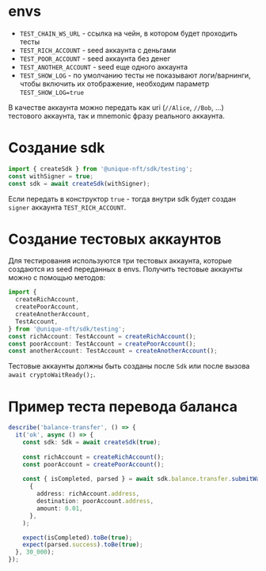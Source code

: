 
# envs
 * `TEST_CHAIN_WS_URL` - ссылка на чейн, в котором будет проходить тесты
 * `TEST_RICH_ACCOUNT` - seed аккаунта с деньгами
 * `TEST_POOR_ACCOUNT` - seed аккаунта без денег
 * `TEST_ANOTHER_ACCOUNT` - seed еще одного аккаунта
 * `TEST_SHOW_LOG` - по умолчанию тесты не показывают логи/варнинги, чтобы включить их отображение, необходим параметр `TEST_SHOW_LOG=true`

В качестве аккаунта можно передать как uri (`//Alice`, `//Bob`, ...) тестового аккаунта, так и mnemonic фразу реального аккаунта. 

# Создание sdk
```typescript
import { createSdk } from '@unique-nft/sdk/testing';
const withSigner = true;
const sdk = await createSdk(withSigner);
```
Если передать в конструктор `true` - тогда внутри sdk будет создан `signer` аккаунта `TEST_RICH_ACCOUNT`.

# Создание тестовых аккаунтов
Для тестирования используются три тестовых аккаунта, которые создаются из seed переданных в envs. Получить тестовые аккаунты можно с помощью методов:
```typescript
import {
  createRichAccount,
  createPoorAccount,
  createAnotherAccount,
  TestAccount,
} from '@unique-nft/sdk/testing';
const richAccount: TestAccount = createRichAccount();
const poorAccount: TestAccount = createPoorAccount();
const anotherAccount: TestAccount = createAnotherAccount();
```

Тестовые аккаунты должны быть созданы после `Sdk` или после вызова `await cryptoWaitReady();`.

# Пример теста перевода баланса
```typescript
describe('balance-transfer', () => {
  it('ok', async () => {
    const sdk: Sdk = await createSdk(true);
    
    const richAccount = createRichAccount();
    const poorAccount = createPoorAccount();
    
    const { isCompleted, parsed } = await sdk.balance.transfer.submitWaitResult(
      {
        address: richAccount.address,
        destination: poorAccount.address,
        amount: 0.01,
      },
    );

    expect(isCompleted).toBe(true);
    expect(parsed.success).toBe(true);
  }, 30_000);
});
```
